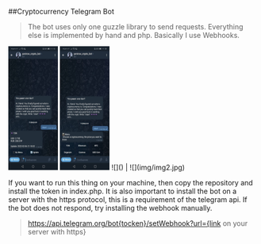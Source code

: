 ##Cryptocurrency Telegram Bot

>The bot uses only one guzzle library to send requests. Everything else is implemented by hand and php. Basically I use Webhooks.

<tr display="flex">
  <td><img src="img/img1.jpg" width="100px" height="250px" ></td>
  <td><img src="img/img2.jpg" width="100px" height="250px" ></td>
<tr>
![]() | ![](img/img2.jpg)

If you want to run this thing on your machine, then copy the repository and install the token in index.php. It is also important to install the bot on a server with the https protocol, this is a requirement of the telegram api. If the bot does not respond, try installing the webhook manually.

>https://api.telegram.org/bot{tocken}/setWebhook?url={link on your server with https}
